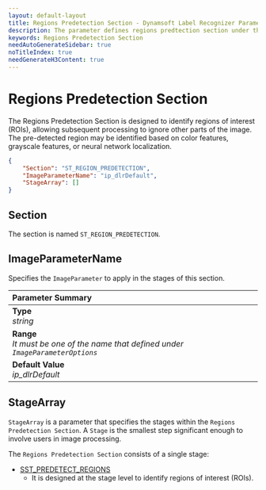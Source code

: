 ```yaml
---
layout: default-layout
title: Regions Predetection Section - Dynamsoft Label Recognizer Parameters
description: The parameter defines regions predtection section under the LabelRecognizerTask.
keywords: Regions Predetection Section
needAutoGenerateSidebar: true
noTitleIndex: true
needGenerateH3Content: true
---
```


# Regions Predetection Section

The Regions Predetection Section is designed to identify regions of interest (ROIs), allowing subsequent processing to ignore other parts of the image. The pre-detected region may be identified based on color features, grayscale features, or neural network localization.

```json
{
    "Section": "ST_REGION_PREDETECTION",
    "ImageParameterName": "ip_dlrDefault",
    "StageArray": []
}
```

## Section

The section is named `ST_REGION_PREDETECTION`.

## ImageParameterName

Specifies the `ImageParameter` to apply in the stages of this section.

| Parameter Summary |
| :------------- |
| **Type**<br>*string* |
| **Range**<br>*It must be one of the name that defined under `ImageParameterOptions`* |
| **Default Value**<br>*ip_dlrDefault* |

## StageArray

`StageArray` is a parameter that specifies the stages within the `Regions Predetection Section`. A `Stage` is the smallest step significant enough to involve users in image processing.

The `Regions Predetection Section` consists of a single stage:

* [SST_PREDETECT_REGIONS](./stage-predetect-regions.md)
  * It is designed at the stage level to identify regions of interest (ROIs).

